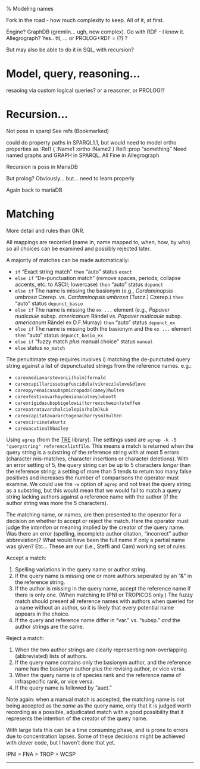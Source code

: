 % Modeling names

Fork in the road - how much complexity to keep. All of it, at first.

Engine?  GraphDB (gremlin... ugh, new complex). Go with RDF - I know
it. Allegrograph? Yes.. ttl, ... or PROLOG+RDF = (?) ?

But may also be able to do it in SQL, with recursion?

# Model, query, reasoning... 

resaoing via custom logical queries? or a reasoner, or PROLOG!?  


# Recursion... 

Not poss in sparql See refs (Bookmarked)

could do property paths in SPARQL1.1, but would need to model ortho properties as :Rel1 { :Name1 :ortho :Name2 } Rel1 :prop “something” 
Need named graphs and GRAPH in SPARQL. All Fine in Allegrograph

Recursion is poss in MariaDB

But prolog? Obviously... but... need to learn properly

Again back to mariaDB

# Matching

More detail and rules than GNR.

All mappings are recorded (name in, name mapped to, when, how, by who) so all choices can be examined and possibly rejected later.

A majority of matches can be made automatically:

 * `if` “Exact string match” `then` “auto” status `exact`
 * `else if` “De-punctuation match” (remove spaces, periods; collapse accents, etc. to ASCII; lowercase) `then` “auto” status `depunct`
 * `else if` The name is missing the basionym (e.g., _Cardaminopsis
    umbrosa_ Czerep. vs. _Cardaminopsis umbrosa_ (Turcz.) Czerep.) `then` “auto” status `depunct_basio`
 * `else if` The name is missing the `ex ...` element (e.g., _Papaver
   nudicaule_ subsp. _americanum_ Rändel vs. _Papaver nudicaule_
   subsp. _americanum_ Rändel ex D.F.Murray)
   `then` “auto” status `depunct_ex`
 * `else if` The name is missing both the basionym and the `ex ...` element
   `then` “auto” status `depunct_basio_ex`
 * `else if` “fuzzy match _plus_ manual choice” status `manual`
 * `else` status `no_match`
 
The penultimate step requires involves i) matching the de-punctuted
query string against a list of depunctuated strings from the reference
names. e.g.:

 * `carexmediavarstevenii(holm)fernald`
 * `carexcapillarissubspfuscidula(vikrecz)alove&dlove`
 * `carexpyrenaicasubspmicropoda(camey)hulten`
 * `carexfestivavarhaydeniana(olney)wboott`
 * `carexrigidasubspbigelowii(torrexschwein)steffen`
 * `carexatratavarchalciolepis(holm)kuk`
 * `carexcapitatavararctogena(harrysm)hulten`
 * `carexcircinatakurtz`
 * `carexacutinalhbailey`

Using `agrep` (from the [TRE](https://laurikari.net/tre/)
library). The settings used are `agrep -k -5 "querystring"
referencelistfile`. This means a match is returned when the query
string is a substring of the reference string with at most 5 errors
(character mis-matches, character insertions or character deletions).
With an error setting of 5, the query string can be up to 5 characters
_longer_ than the reference string; a setting of more than 5 tends to
return too many false positives and increases the number of
comparisons the operator must examine.  We could use the `-w` option
of `agrep` and not treat the query string as a substring, but this
would mean that we would fail to match a query string lacking authors
against a reference name with the author (if the author string was
more the 5 characters).

The matching name, or names, are then presented to the operator for a
decision on whether to accept or reject the match. Here the operator
must judge the _intention_ or meaning implied by the creator of the
query name. Was there an error (spelling, incomplete author citation,
“incorrect” author abbreviation)? What would have been the full name
if only a partial name was given? Etc... These are our (i.e., Steffi and
Cam) working set of rules:

Accept a match:

 1. Spelling variations in the query name or author string.
 2. If the query name is missing one or more authors seperated by an
 “&” in the reference string.
 3. If the author is missing in the query name, accept the reference
 name if there is only one. (When matching to IPNI or TROPICOS
 only.) The fuzzy match should present all reference names with
 authors when queried for a name without an author, so it is likely
 that every potential name appears in the choice. <!-- could be
 automated -->
 4. If the query and reference name differ in “var.” vs. “subsp.”
 _and_ the author strings are the same.

Reject a match:

 1. When the two author strings are clearly representing
 non-overlapping (abbreviated) lists of authors.
 2. If the query name contains only the basionym author, and the
 reference name has the basionym author plus the revising author, or
 vice versa.
 3. When the query name is of species rank and the reference name of
 infraspecific rank, or vice versa.
 4. If the query name is followed by “auct.”

Note again: when a manual match is accepted, the matching name is not
being accepted as the _same_ as the query name, only that it is judged
worth recording as a possible, adjudicated match with a good
possibility that it represents the intention of the creator of the
query name.

With large lists this can be a time consuming phase, and is prone to
errors due to concentration lapses. Some of these decisions might be
achieved with clever code, but I haven’t done that yet.


IPNI > FNA > TROP > WCSP


----

<div id="disqus_thread"></div><script>
var disqus_config = function () {
this.page.url = 'https://alaskaflora.org/pages/blog2.html';  // Edit
this.page.identifier = 'alaskaflora_blog2';                  // Edit
};(function() {  var d = document, s = d.createElement('script');
s.src = 'https://alaskaflora-org.disqus.com/embed.js';
s.setAttribute('data-timestamp', +new Date());
(d.head || d.body).appendChild(s);
})(); </script>

